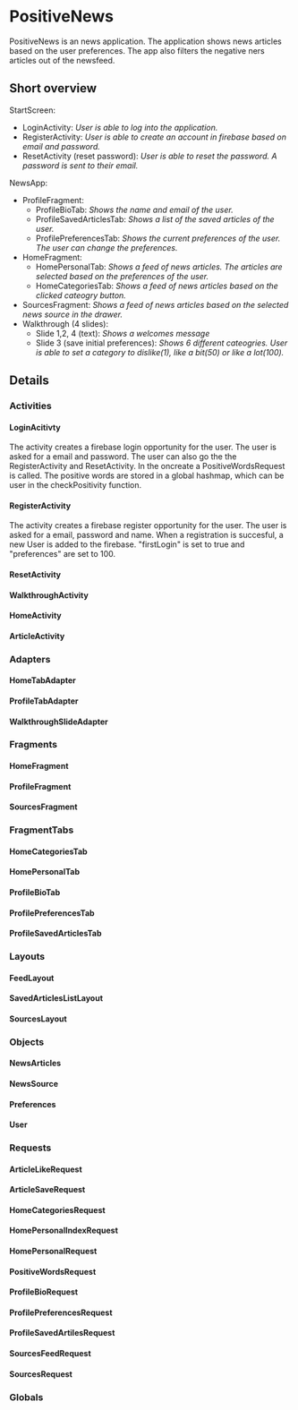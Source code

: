 # PositiveNews 
PositiveNews is an news application. The application shows news articles based on the user preferences. The app also filters the negative ners articles out of the newsfeed. 

## Short overview
 
  StartScreen:
  - LoginActivity:
    *User is able to log into the application.*
  - RegisterActivity:
    *User is able to create an account in firebase based on email and password.*
  - ResetActivity (reset password):
    *User is able to reset the password. A password is sent to their email.*
 
  NewsApp:
  - ProfileFragment:
    - ProfileBioTab:
      *Shows the name and email of the user.*
    - ProfileSavedArticlesTab:
      *Shows a list of the saved articles of the user.*
    - ProfilePreferencesTab:
      *Shows the current preferences of the user. The user can change the preferences.*
  - HomeFragment:
    - HomePersonalTab:
      *Shows a feed of news articles. The articles are selected based on the preferences of the user.*
    - HomeCategoriesTab:
      *Shows a feed of news articles based on the clicked cateogry button.*
  - SourcesFragment:
    *Shows a feed of news articles based on the selected news source in the drawer.*
  - Walkthrough (4 slides):
    - Slide 1,2, 4 (text):
      *Shows a welcomes message*
    - Slide 3 (save initial preferences):
      *Shows 6 different cateogries. User is able to set a category to dislike(1), like a bit(50) or like a lot(100).*
    
## Details

### Activities

#### LoginAcitivty
The activity creates a firebase login opportunity for the user. The user is asked for a email and password. The user can also go the the RegisterActivity and ResetActivity.
In the oncreate a PositiveWordsRequest is called. The positive words are stored in a global hashmap, which can be user
in the checkPositivity function.

#### RegisterActivity
The activity creates a firebase register opportunity for the user. The user is asked for a email, password and name. When a registration is 
succesful, a new User is added to the firebase. "firstLogin" is set to true and "preferences" are set to 100.

#### ResetActivity



#### WalkthroughActivity

#### HomeActivity

#### ArticleActivity

### Adapters

#### HomeTabAdapter

#### ProfileTabAdapter

#### WalkthroughSlideAdapter

### Fragments

#### HomeFragment

#### ProfileFragment

#### SourcesFragment

### FragmentTabs

#### HomeCategoriesTab

#### HomePersonalTab

#### ProfileBioTab

#### ProfilePreferencesTab

#### ProfileSavedArticlesTab

### Layouts

#### FeedLayout

#### SavedArticlesListLayout

#### SourcesLayout

### Objects

#### NewsArticles

#### NewsSource

#### Preferences

#### User

### Requests

#### ArticleLikeRequest

#### ArticleSaveRequest

#### HomeCategoriesRequest

#### HomePersonalIndexRequest

#### HomePersonalRequest

#### PositiveWordsRequest

#### ProfileBioRequest

#### ProfilePreferencesRequest

#### ProfileSavedArtilesRequest

#### SourcesFeedRequest

#### SourcesRequest

### Globals


  
